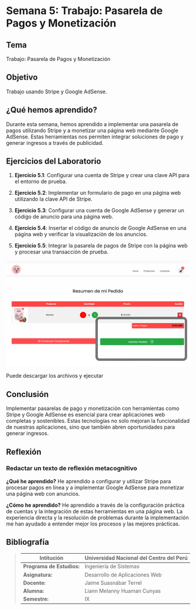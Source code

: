 # Semana 5: Trabajo: Pasarela de Pagos y Monetización

## Tema
Trabajo: Pasarela de Pagos y Monetización

## Objetivo
Trabajo usando Stripe y Google AdSense.

## ¿Qué hemos aprendido?
Durante esta semana, hemos aprendido a implementar una pasarela de pagos utilizando Stripe y a monetizar una página web mediante Google AdSense. Estas herramientas nos permiten integrar soluciones de pago y generar ingresos a través de publicidad.

## Ejercicios del Laboratorio

1. **Ejercicio 5.1**: Configurar una cuenta de Stripe y crear una clave API para el entorno de prueba.

2. **Ejercicio 5.2**: Implementar un formulario de pago en una página web utilizando la clave API de Stripe.

3. **Ejercicio 5.3**: Configurar una cuenta de Google AdSense y generar un código de anuncio para una página web.

4. **Ejercicio 5.4**: Insertar el código de anuncio de Google AdSense en una página web y verificar la visualización de los anuncios.

5. **Ejercicio 5.5**: Integrar la pasarela de pagos de Stripe con la página web y procesar una transacción de prueba.

![image](assets/image.png)

Puede descargar los archivos y ejecutar

## Conclusión
Implementar pasarelas de pago y monetización con herramientas como Stripe y Google AdSense es esencial para crear aplicaciones web completas y sostenibles. Estas tecnologías no solo mejoran la funcionalidad de nuestras aplicaciones, sino que también abren oportunidades para generar ingresos.

## Reflexión

### Redactar un texto de reflexión metacognitivo
**¿Qué he aprendido?**
He aprendido a configurar y utilizar Stripe para procesar pagos en línea y a implementar Google AdSense para monetizar una página web con anuncios.

**¿Cómo he aprendido?**
He aprendido a través de la configuración práctica de cuentas y la integración de estas herramientas en una página web. La experiencia directa y la resolución de problemas durante la implementación me han ayudado a entender mejor los procesos y las mejores prácticas.

## Bibliografía
>Intitución                 |Universidad Nacional del Centro del Perú   |
>-------------------------  | ------------------------------            |
>**Programa de Estudios:**  | Ingeniería de Sistemas                    |
>**Asignatura:**            | Desarrollo de Aplicaciones Web            |
>**Docente:**               | Jaime Suasnábar Terrel                    |
>**Alumna:**                | Liann Melanny Huaman Cunyas               |
>**Semestre:**              | IX                                        |
